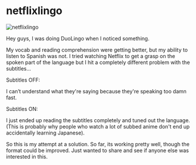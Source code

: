 # netflixlingo

![netflixlingo](https://user-images.githubusercontent.com/10662653/121195697-aeaec800-c824-11eb-8b62-ec55988d475d.png)



Hey guys, I was doing DuoLingo when I noticed something.

My vocab and reading comprehension were getting better, but my ability to listen to Spanish was not. I tried watching Netflix to get a grasp on the spoken part of the language but I hit a completely different problem with the subtitles...

Subtitles OFF:

I can’t understand what they're saying because they're speaking too damn fast.

Subtitles ON:

I just ended up reading the subtitles completely and tuned out the language. (This is probably why people who watch a lot of subbed anime don't end up accidentally learning Japanese).

So this is my attempt at a solution. So far, its working pretty well, though the format could be improved. Just wanted to share and see if anyone else was interested in this.
